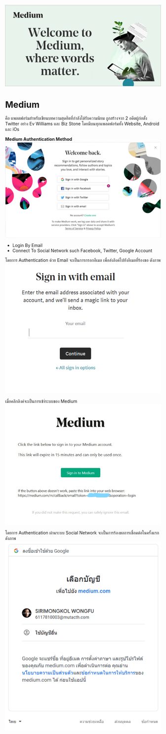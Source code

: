 ![GitHub_Logo](/Pic/medium.png)
# **Medium**<br/>
คือ แพลตฟอร์มสำหรับเขียนบทความสุดฮิตที่กำลังได้รับความนิยม ถูกสร้างจาก 2 อดีตผู้ก่อตั้ง Twitter อย่าง Ev Williams และ Biz Stone โดยมีบนทุกแพลตฟอร์มทั้ง Website, Android และ iOs

**Medium Authentication Method**<br/>
![GitHub_Logo](/Pic/medium1.PNG)
- Login By Email<br/>
- Connect To Social Network such Facebook, Twitter, Google Account<br/>

โดยการ Authentication ด้วย Email จะเป็นการกรอกอีเมล เพื่อส่งลิงค์ไปยังอีเมลที่ร้องขอ ดังภาพ
![GitHub_Logo](/Pic/medium5.PNG)	

เมื่อคลิกลิงค์จะเป็นการเข้า่ระบบของ Medium
![GitHub_Logo](/Pic/medium6.jpg)	

โดยการ Authentication ผ่านระบบ Social Network จะเป็นการร้องขอการเชื่อมต่อในครั้งแรก ดังภาพ
![GitHub_Logo](/Pic/medium2.PNG)	
